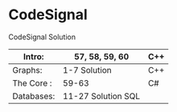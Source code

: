 # CodeSignal
CodeSignal Solution 

|Intro:| 57, 58, 59, 60 | C++ |
|------|---------|------------|
|Graphs: |1-7 Solution |C++ |
|The Core :| 59-63 |C#|
|Databases: |11-27 Solution SQL|
